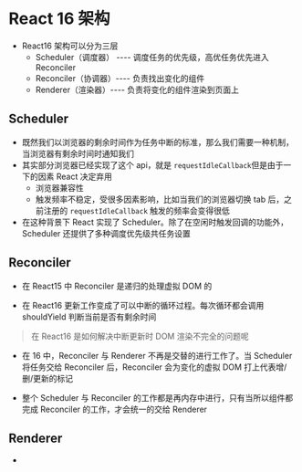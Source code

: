 # React 16 架构

- React16 架构可以分为三层
  - Scheduler（调度器） ---- 调度任务的优先级，高优任务优先进入 Reconciler
  - Reconciler（协调器）---- 负责找出变化的组件
  - Renderer（渲染器）---- 负责将变化的组件渲染到页面上

## Scheduler

- 既然我们以浏览器的剩余时间作为任务中断的标准，那么我们需要一种机制，当浏览器有剩余时间时通知我们
- 其实部分浏览器已经实现了这个 api，就是 `requestIdleCallback`但是由于一下的因素 React 决定弃用
  - 浏览器兼容性
  - 触发频率不稳定，受很多因素影响，比如当我们的浏览器切换 tab 后，之前注册的 `requestIdleCallback` 触发的频率会变得很低
- 在这种背景下 React 实现了 Scheduler。除了在空闲时触发回调的功能外，Scheduler 还提供了多种调度优先级共任务设置

## Reconciler

- 在 React15 中 Reconciler 是递归的处理虚拟 DOM 的

- 在 React16 更新工作变成了可以中断的循环过程。每次循环都会调用 shouldYield 判断当前是否有剩余时间

> 在 React16 是如何解决中断更新时 DOM 渲染不完全的问题呢

- 在 16 中，Reconciler 与 Renderer 不再是交替的进行工作了。当 Scheduler 将任务交给 Reconciler 后，Reconciler 会为变化的虚拟 DOM 打上代表增/删/更新的标记

- 整个 Scheduler 与 Reconciler 的工作都是再内存中进行，只有当所以组件都完成 Reconciler 的工作，才会统一的交给 Renderer

## Renderer

-
